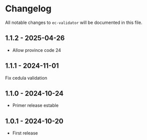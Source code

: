 # Changelog

All notable changes to `ec-validator` will be documented in this file.

## 1.1.2 - 2025-04-26

- Allow province code 24

## 1.1.1 - 2024-11-01

Fix cedula validation

## 1.1.0 - 2024-10-24

- Primer release estable

## 1.0.1 - 2024-10-20

- First release
